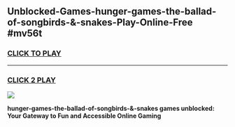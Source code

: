 
## Unblocked-Games-hunger-games-the-ballad-of-songbirds-&-snakes-Play-Online-Free #mv56t
<h3>
<a href="https://us.freeplayer.one?title=hunger-games-the-ballad-of-songbirds-&-snakes&ref=10M">CLICK TO PLAY</a></h3>
<hr>

<h3>
<a href="https://us.freeplayer.one?title=hunger-games-the-ballad-of-songbirds-&-snakes&ref=10M">CLICK 2 PLAY</a>
  
</h3>

<a href="https://us.freeplayer.one?title=hunger-games-the-ballad-of-songbirds-&-snakes&ref=10M"><img src="https://clearcache.store/games.png"></a>


**hunger-games-the-ballad-of-songbirds-&-snakes games unblocked: Your Gateway to Fun and Accessible Online Gaming**

